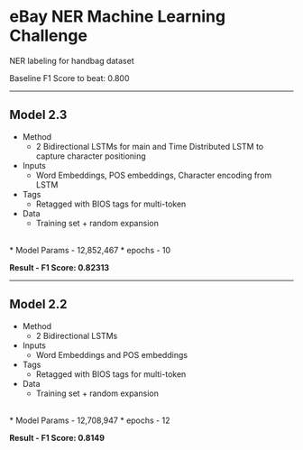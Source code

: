 # eBay NER Machine Learning Challenge

NER labeling for handbag dataset

Baseline F1 Score to beat: 0.800

---

## Model 2.3
* Method 
   * 2 Bidirectional LSTMs for main and Time Distributed LSTM to capture character positioning       
* Inputs 
   * Word Embeddings, POS embeddings, Character encoding from LSTM
* Tags 
   * Retagged with BIOS tags for multi-token
* Data 
   * Training set + random expansion

</br>
* Model Params - 12,852,467
* epochs - 10

<b>Result - F1 Score: 0.82313</b>

---

## Model 2.2
* Method 
  * 2 Bidirectional LSTMs
* Inputs 
  * Word Embeddings and POS embeddings
* Tags 
  * Retagged with BIOS tags for multi-token
* Data 
  * Training set + random expansion

</br>
* Model Params - 12,708,947
* epochs - 12

<b>Result - F1 Score: 0.8149</b>

